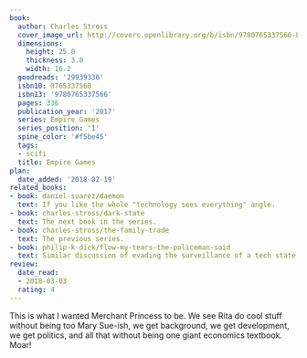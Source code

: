 ```yaml
---
book:
  author: Charles Stross
  cover_image_url: http://covers.openlibrary.org/b/isbn/9780765337566-L.jpg
  dimensions:
    height: 25.0
    thickness: 3.0
    width: 16.2
  goodreads: '29939336'
  isbn10: 0765337568
  isbn13: '9780765337566'
  pages: 336
  publication_year: '2017'
  series: Empire Games
  series_position: '1'
  spine_color: '#f5be45'
  tags:
  - scifi
  title: Empire Games
plan:
  date_added: '2018-02-19'
related_books:
- book: daniel-suarez/daemon
  text: If you like the whole "technology sees everything" angle.
- book: charles-stross/dark-state
  text: The next book in the series.
- book: charles-stross/the-family-trade
  text: The previous series.
- book: philip-k-dick/flow-my-tears-the-policeman-said
  text: Similar discussion of evading the surveillance of a tech state.
review:
  date_read:
  - 2018-03-03
  rating: 4
---
```


This is what I wanted Merchant Princess to be. We see Rita do cool stuff without being too Mary Sue-ish, we get
background, we get development, we get politics, and all that without being one giant economics textbook. Moar!
